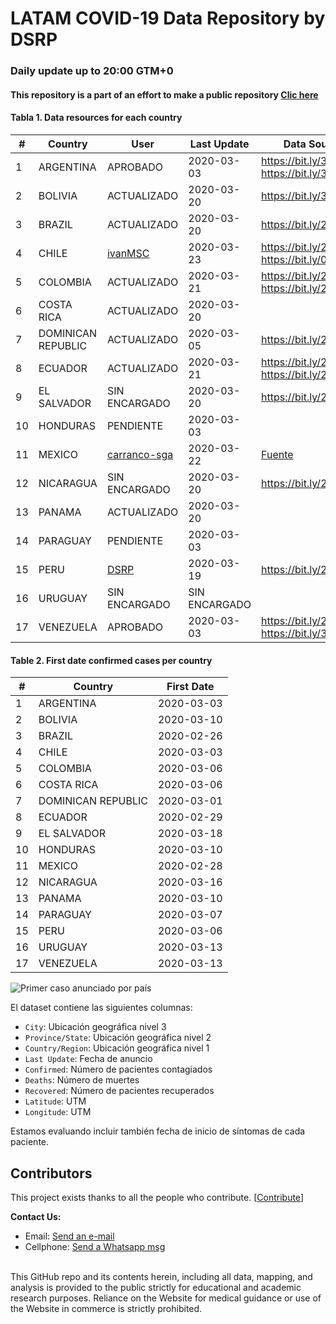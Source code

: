 # LATAM COVID-19 Data Repository by DSRP

### Daily update up to 20:00 GTM+0

#### This repository is a part of an effort to make a public repository [Clic here]([pablo.diazv@pucp.edu.pe](https://www.notion.so/covid19dsrp/Per-Covid19-20068e871337453f93172b7b52e83261))

#### Tabla 1. Data resources for each country

| #   | Country            | User          | Last Update   | Data Sources                                   |
| --- | ------------------ | ------------- | ------------- | ---------------------------------------------- |
| 1   | ARGENTINA          | APROBADO      | 2020-03-03    | https://bit.ly/3aabv0y https://bit.ly/394NsPy  |
| 2   | BOLIVIA            | ACTUALIZADO   | 2020-03-20    | https://bit.ly/3bh1qz6                         |
| 3   | BRAZIL             | ACTUALIZADO   | 2020-03-20    | https://bit.ly/2WuChNd                         |
| 4   | CHILE              | [ivanMSC](https://github.com/ivanMSC)       | 2020-03-23    | https://bit.ly/2xWXhlH https://bit.ly/02Jg6JDf |
| 5   | COLOMBIA           | ACTUALIZADO   | 2020-03-21    | https://bit.ly/2xkYD9k https://bit.ly/2UsSu2U                                              |
| 6   | COSTA RICA         | ACTUALIZADO   | 2020-03-20    |
| 7   | DOMINICAN REPUBLIC | ACTUALIZADO   | 2020-03-05    | https://bit.ly/2J2aBHM                         |
| 8   | ECUADOR            | ACTUALIZADO   | 2020-03-21    | https://bit.ly/2J3ompB https://bit.ly/2UsK2R7  |
| 9   | EL SALVADOR        | SIN ENCARGADO | 2020-03-20    | https://bit.ly/2U7N7Hm                         |
| 10  | HONDURAS           | PENDIENTE     | 2020-03-03    |
| 11  | MEXICO             | [carranco-sga](https://github.com/carranco-sga/Mexico-COVID-19)     | 2020-03-22    | [Fuente](https://www.gob.mx/salud/documentos/informacion-internacional-y-nacional-sobre-nuevo-coronavirus-2019-ncov) |
| 12  | NICARAGUA          | SIN ENCARGADO | 2020-03-20    | https://bit.ly/2QQNfJB                         |
| 13  | PANAMA             | ACTUALIZADO   | 2020-03-20    |
| 14  | PARAGUAY           | PENDIENTE     | 2020-03-03    |
| 15  | PERU               | [DSRP](https://github.com/DataScienceResearchPeru)          | 2020-03-19    | https://bit.ly/2J5Wnpj                         |
| 16  | URUGUAY            | SIN ENCARGADO | SIN ENCARGADO |
| 17  | VENEZUELA          | APROBADO      | 2020-03-03    | https://bit.ly/2J3E0Br https://bit.ly/3acdykY  |


#### Table 2. First date confirmed cases per country
| #   | Country            | First Date |
| --- | ------------------ | ---------- |
| 1   | ARGENTINA          | 2020-03-03 |
| 2   | BOLIVIA            | 2020-03-10 |
| 3   | BRAZIL             | 2020-02-26 |
| 4   | CHILE              | 2020-03-03 |
| 5   | COLOMBIA           | 2020-03-06 |
| 6   | COSTA RICA         | 2020-03-06 |
| 7   | DOMINICAN REPUBLIC | 2020-03-01 |
| 8   | ECUADOR            | 2020-02-29 |
| 9   | EL SALVADOR        | 2020-03-18 |
| 10  | HONDURAS           | 2020-03-10 |
| 11  | MEXICO             | 2020-02-28 |
| 12  | NICARAGUA          | 2020-03-16 |
| 13  | PANAMA             | 2020-03-10 |
| 14  | PARAGUAY           | 2020-03-07 |
| 15  | PERU               | 2020-03-06 |
| 16  | URUGUAY            | 2020-03-13 |
| 17  | VENEZUELA          | 2020-03-13 |

![Primer caso anunciado por país](https://imgur.com/uurPLNl.jpg)

El dataset contiene las siguientes columnas:

-   `City`: Ubicación geográfica nivel 3
-   `Province/State`: Ubicación geográfica nivel 2
-   `Country/Region`: Ubicación geográfica nivel 1
-   `Last Update`: Fecha de anuncio
-   `Confirmed`: Número de pacientes contagiados
-   `Deaths`: Número de muertes
-   `Recovered`: Número de pacientes recuperados
-   `Latitude`: UTM
-   `Longitude`: UTM

Estamos evaluando incluir también fecha de inicio de síntomas de cada paciente.

## Contributors

This project exists thanks to all the people who contribute. [[Contribute](.github/CONTRIBUTING.md)]

<b>Contact Us: </b><br>

-   Email: [Send an e-mail](pablo.diazv@pucp.edu.pe)
-   Cellphone: [Send a Whatsapp msg](https://api.whatsapp.com/send?phone=51938438089&text=Hi,%20I%27m%20comming%20from%20Github)
    <br><br>

This GitHub repo and its contents herein, including all data, mapping, and analysis is provided to the public strictly for educational and academic research purposes. Reliance on the Website for medical guidance or use of the Website in commerce is strictly prohibited.


